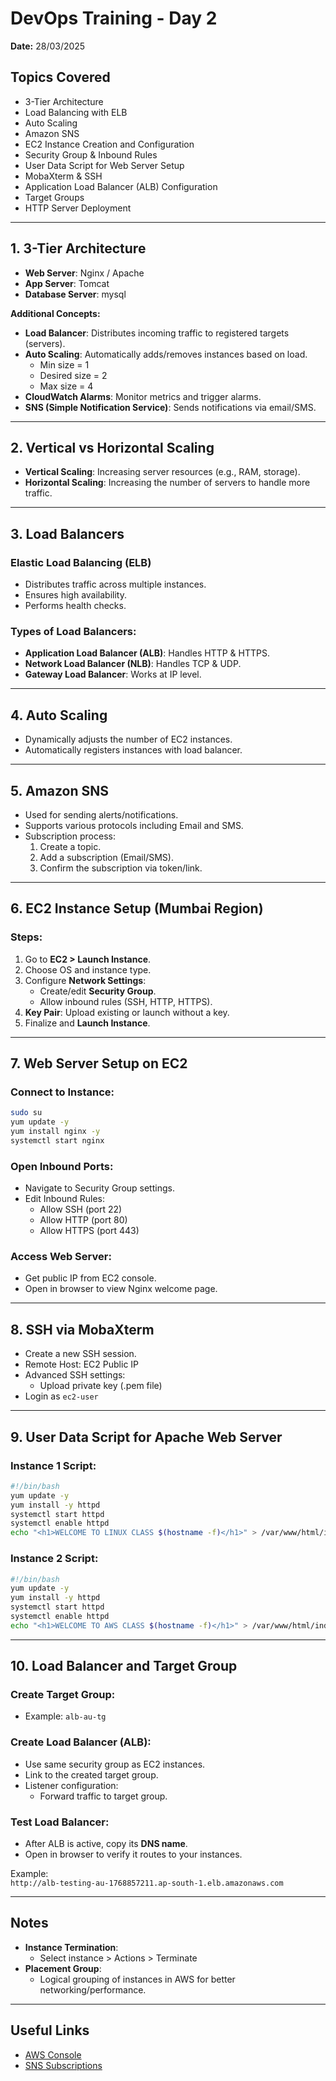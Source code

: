 # DevOps Training - Day 2
**Date:** 28/03/2025

## Topics Covered

- 3-Tier Architecture
- Load Balancing with ELB
- Auto Scaling
- Amazon SNS
- EC2 Instance Creation and Configuration
- Security Group & Inbound Rules
- User Data Script for Web Server Setup
- MobaXterm & SSH
- Application Load Balancer (ALB) Configuration
- Target Groups
- HTTP Server Deployment

---

## 1. 3-Tier Architecture

- **Web Server**: Nginx / Apache  
- **App Server**: Tomcat  
- **Database Server**: mysql

**Additional Concepts:**
- **Load Balancer**: Distributes incoming traffic to registered targets (servers).
- **Auto Scaling**: Automatically adds/removes instances based on load.
  - Min size = 1
  - Desired size = 2
  - Max size = 4
- **CloudWatch Alarms**: Monitor metrics and trigger alarms.
- **SNS (Simple Notification Service)**: Sends notifications via email/SMS.

---

## 2. Vertical vs Horizontal Scaling

- **Vertical Scaling**: Increasing server resources (e.g., RAM, storage).
- **Horizontal Scaling**: Increasing the number of servers to handle more traffic.

---

## 3. Load Balancers

### Elastic Load Balancing (ELB)

- Distributes traffic across multiple instances.
- Ensures high availability.
- Performs health checks.

### Types of Load Balancers:

- **Application Load Balancer (ALB)**: Handles HTTP & HTTPS.
- **Network Load Balancer (NLB)**: Handles TCP & UDP.
- **Gateway Load Balancer**: Works at IP level.

---

## 4. Auto Scaling

- Dynamically adjusts the number of EC2 instances.
- Automatically registers instances with load balancer.

---

## 5. Amazon SNS

- Used for sending alerts/notifications.
- Supports various protocols including Email and SMS.
- Subscription process:
  1. Create a topic.
  2. Add a subscription (Email/SMS).
  3. Confirm the subscription via token/link.

---

## 6. EC2 Instance Setup (Mumbai Region)

### Steps:

1. Go to **EC2 > Launch Instance**.
2. Choose OS and instance type.
3. Configure **Network Settings**:
   - Create/edit **Security Group**.
   - Allow inbound rules (SSH, HTTP, HTTPS).
4. **Key Pair**: Upload existing or launch without a key.
5. Finalize and **Launch Instance**.

---

## 7. Web Server Setup on EC2

### Connect to Instance:

```bash
sudo su
yum update -y
yum install nginx -y
systemctl start nginx
```

### Open Inbound Ports:

- Navigate to Security Group settings.
- Edit Inbound Rules:
  - Allow SSH (port 22)
  - Allow HTTP (port 80)
  - Allow HTTPS (port 443)

### Access Web Server:

- Get public IP from EC2 console.
- Open in browser to view Nginx welcome page.

---

## 8. SSH via MobaXterm

- Create a new SSH session.
- Remote Host: EC2 Public IP
- Advanced SSH settings:
  - Upload private key (.pem file)
- Login as `ec2-user`

---

## 9. User Data Script for Apache Web Server

### Instance 1 Script:

```bash
#!/bin/bash
yum update -y
yum install -y httpd
systemctl start httpd
systemctl enable httpd
echo "<h1>WELCOME TO LINUX CLASS $(hostname -f)</h1>" > /var/www/html/index.html
```

### Instance 2 Script:

```bash
#!/bin/bash
yum update -y
yum install -y httpd
systemctl start httpd
systemctl enable httpd
echo "<h1>WELCOME TO AWS CLASS $(hostname -f)</h1>" > /var/www/html/index.html
```

---

## 10. Load Balancer and Target Group

### Create Target Group:
- Example: `alb-au-tg`

### Create Load Balancer (ALB):
- Use same security group as EC2 instances.
- Link to the created target group.
- Listener configuration:
  - Forward traffic to target group.

### Test Load Balancer:

- After ALB is active, copy its **DNS name**.
- Open in browser to verify it routes to your instances.

Example:  
`http://alb-testing-au-1768857211.ap-south-1.elb.amazonaws.com`

---

## Notes

- **Instance Termination**:
  - Select instance > Actions > Terminate
- **Placement Group**:
  - Logical grouping of instances in AWS for better networking/performance.

---

## Useful Links

- [AWS Console](https://aws.amazon.com/console/)
- [SNS Subscriptions](https://ap-south-1.console.aws.amazon.com/sns/v3/home?region=ap-south-1#/subscriptions)

